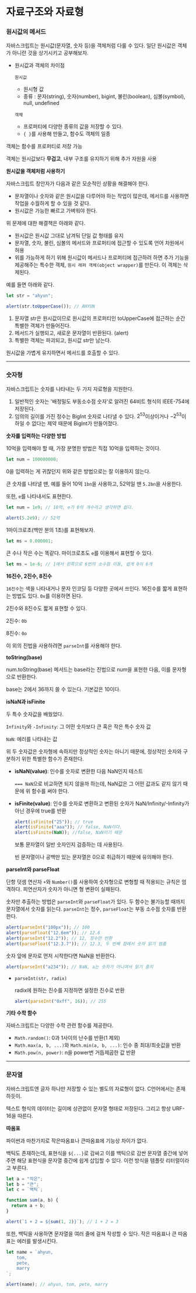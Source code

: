 # 자료구조와 자료형

### 원시값의 메서드

자바스크립트는 원시값(문자열, 숫자 등)을 객체처럼 다룰 수 있다. 일단 원시값은 객체가 아니란 것을 상기시키고 공부해보자.

- 원시값과 객체의 차이점

  `원시값`

  - 원시형 값
  - 종류 : 문자(string), 숫자(number), bigint, 불린(boolean), 심볼(symbol), null, undefined

  `객체`

  - 프로퍼티에 다양한 종류의 값을 저장할 수 있다.
  - `{ }`를 사용해 만들고, 함수도 객체의 일종

객체는 함수를 프로퍼티로 저장 가능

객체는 원시값보다 **무겁고**, 내부 구조를 유지하기 위해 추가 자원을 사용

**원시값을 객체처럼 사용하기**

자바스크립트 창안자가 다음과 같은 모순적인 상황을 해결해야 한다.

- 문자열이나 숫자와 같은 원시값을 다루어야 하는 작업이 많은데, 메서드를 사용하면 작업을 수월하게 할 수 있을 것 같다.
- 원시값은 가능한 빠르고 가벼워야 한다.

위 문제에 대한 해결책은 아래와 같다.

- 원시값은 원시값 그대로 남겨둬 단일 값 형태를 유지
- 문자열, 숫자, 불린, 심볼의 메서드와 프로퍼티에 접근할 수 있도록 언어 차원에서 허용
- 위를 가능하게 하기 위해 원시값이 메서드나 프로퍼티에 접근하려 하면 추가 기능을 제공해주는 특수한 객체, `원시 래퍼 객체(object wrapper)`를 만든다. 이 객체는 삭제된다.

예를 들면 아래와 같다.

```jsx
let str = "ahyun";

alert(str.toUpperCase()); // AHYUN
```

1. 문자열 str은 원시값이므로 원시값의 프로퍼티인 toUpperCase에 접근하는 순간 특별한 객체가 만들어진다.
2. 메서드가 실행되고, 새로운 문자열이 반환된다. (alert)
3. 특별한 객체는 파괴되고, 원시값 str만 남는다.

원시값을 가볍게 유지하면서 메서드를 호출할 수 있다.

---

### 숫자형

자바스크립트는 숫자를 나타내는 두 가지 자료형을 지원한다.

1. 일반적인 숫자는 '배정밀도 부동소수점 숫자'로 알려진 64비트 형식의 IEEE-754에 저장된다.
2. 임의의 길이를 가진 정수는 BigInt 숫자로 나타낼 수 있다. $2^{53}$이상이거나 $-2^{53}$이하일 수 없다는 제약 때문에 BigInt가 만들어졌다.

**숫자를 입력하는 다양한 방법**

10억을 입력해야 할 때, 가장 분명한 방법은 직접 10억을 입력하는 것이다.

```jsx
let num = 100000000;
```

0을 입력하는 게 귀찮던지 위와 같은 방법으로는 잘 이용하지 않는다.

큰 숫자를 나타낼 땐, 예를 들어 10억 `1bn`을 사용하고, 52억일 땐 `5.2bn`을 사용한다.

또한, `e`를 나타내서도 표현한다.

```jsx
let num = 1e9; // 10억, e가 0의 개수라고 생각하면 쉽다.

alert(5.2e9); // 52억
```

1마이크로초(백만 분의 1초)를 표현해보자.

```jsx
let ms = 0.000001;
```

큰 수나 작은 수는 똑같다. 마이크로초도 `e`를 이용해서 표현할 수 있다.

```jsx
let ms = 1e-6; // 1에서 왼쪽으로 6번의 소수점 이동, 쉽게 0이 6개
```

**16진수, 2진수, 8진수**

`16진수`는 색을 나타내거나 문자 인코딩 등 다양한 곳에서 쓰인다. 16진수를 짧게 표현하는 방법도 있다. `0x`를 이용하면 된다.

2진수와 8진수도 짧게 표현할 수 있다.

2진수: `0b`

8진수: `0o`

이 외의 진법을 사용하려면 `parseInt`를 사용해야 한다.

**toString(base)**

num.toString(base) 메서드는 base라는 진법으로 num을 표현한 다음, 이를 문자형으로 반환한다.

base는 2에서 36까지 쓸 수 있는다. 기본값은 10이다.

**isNaN과 isFinite**

두 특수 숫자값을 배웠었다.

`Infinity`와 `-Infinity`: 그 어떤 숫자보다 큰 혹은 작은 특수 숫자 값

`NaN`: 에러를 나타내는 값

위 두 숫자값은 숫자형에 속하지만 정상적인 숫자는 아니기 때문에, 정상적인 숫자와 구분하기 위한 특별한 함수가 존재한다.

- **isNaN(value)**: 인수를 숫자로 변환한 다음 NaN인지 테스트

  `=== NaN`으로 비교하면 되지 않을까 하는데, NaN값은 그 어떤 값과도 같지 않기 때문에 위 함수를 써야 한다.

- **isFinite(value)**: 인수를 숫자로 변환하고 변환된 숫자가 NaN/Infinity/-Infinity가 아닌 경우에 true를 반환

  ```jsx
  alert(isFinite("25")); // true
  alert(isFinite("aaa")); // false, NaN이다.
  alert(isFinite(NaN)); //false, NaN이기 때문
  ```

  보통 문자열이 일반 숫자인지 검증하는 데 사용된다.

  빈 문자열이나 공백만 있는 문자열은 0으로 취급하기 때문에 유의해야 한다.

**parseInt와 parseFloat**

단항 덧셈 연산자 `+`와 `Number()`를 사용하여 숫자형으로 변형할 때 적용되는 규칙은 엄격하다. 피연산자가 숫자가 아니면 형 변환이 실패된다.

숫자만 추출하는 방법은 `parseInt`와 `parseFloat`가 있다. 두 함수는 불가능할 때까지 문자열에서 숫자를 읽는다. `parseInt`는 정수, `parseFloat`는 부동 소수점 숫자를 반환한다.

```jsx
alert(parseInt("100px")); // 100
alert(parseFloat("12.6em")); // 12.6
alert(parseInt("12.2")); // 12, 정수만 반환
alert(parseFloat("12.3.7")); // 12.3, 두 번째 점에서 숫자 읽기 멈춤
```

숫자 앞에 문자로 먼저 시작한다면 NaN을 반환한다.

```jsx
alert(parseInt("a234")); // NaN, a는 숫자가 아니여서 읽기 중지
```

- `parseInt(str, radix)`

  radix에 원하는 진수를 지정하면 설정한 진수로 반환

  ```jsx
  alert(parseInt("0xff", 16)); // 255
  ```

**기타 수학 함수**

자바스크립트는 다양한 수학 관련 함수를 제공한다.

- `Math.random()`: 0과 1사이의 난수를 반환(1 제외)
- `Math.max(a, b, ...)`와 `Math.min(a, b, ...)`: 인수 중 최대/최솟값을 반환
- `Math.pow(n, power)`: n을 power번 거듭제곱한 값 반환

---

### 문자열

자바스크립트엔 글자 하나만 저장할 수 있는 별도의 자료형이 없다. C언어에서는 존재하듯이.

텍스트 형식의 데이터는 길이에 상관없이 문자열 형태로 저장된다. 그리고 항상 URF-16을 따른다.

**따옴표**

파이썬과 마찬가지로 작은따옴표나 큰따옴표에 기능상 차이가 없다.

백틱도 존재하는데, 표현식을 `${...}`로 감싸고 이를 백틱으로 감싼 문자열 중간에 넣어주면 해당 표현식을 문자열 중간에 쉽게 삽입할 수 있다. 이런 방식을 템플릿 리터럴이라고 부른다.

```jsx
let a = "작은";
let b = "큰";
let c = `백틱`;

function sum(a, b) {
  return a + b;
}

alert(`1 + 2 = ${sum(1, 2)}`); // 1 + 2 = 3
```

또한, 백틱을 사용하면 문자열을 여러 줄에 걸쳐 작성할 수 있다. 작은 따옴표나 큰 따옴표는 에러를 발생시킨다.

```jsx
let name = `ahyun,
	tom,
	pete,
	marry
`;

alert(name); // ahyun, tom, pete, marry
```
